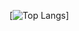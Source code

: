 [![Top Langs](https://github-readme-stats.vercel.app/api/top-langs/?username=reako99&langs_count=8)]
